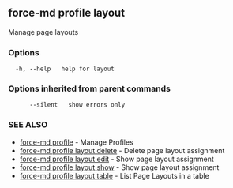 ## force-md profile layout

Manage page layouts

### Options

```
  -h, --help   help for layout
```

### Options inherited from parent commands

```
      --silent   show errors only
```

### SEE ALSO

* [force-md profile](force-md_profile.md)	 - Manage Profiles
* [force-md profile layout delete](force-md_profile_layout_delete.md)	 - Delete page layout assignment
* [force-md profile layout edit](force-md_profile_layout_edit.md)	 - Show page layout assignment
* [force-md profile layout show](force-md_profile_layout_show.md)	 - Show page layout assignment
* [force-md profile layout table](force-md_profile_layout_table.md)	 - List Page Layouts in a table

